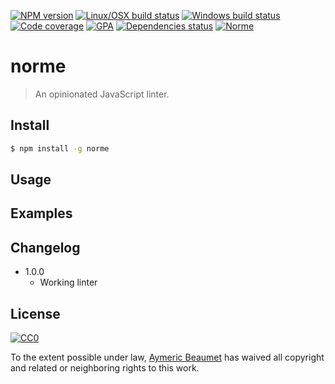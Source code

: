 [![NPM version](https://img.shields.io/npm/v/norme.svg?style=flat&label=npm)](https://www.npmjs.com/package/norme)
[![Linux/OSX build status](https://img.shields.io/travis/aymericbeaumet/norme/master.svg?style=flat&label=linux/osx)](https://travis-ci.org/aymericbeaumet/norme)
[![Windows build status](https://img.shields.io/appveyor/ci/aymericbeaumet/norme/master.svg?style=flat&label=windows)](https://ci.appveyor.com/project/aymericbeaumet/norme)
[![Code coverage](https://img.shields.io/codeclimate/coverage/github/aymericbeaumet/norme.svg?style=flat&label=coverage)](https://codeclimate.com/github/aymericbeaumet/norme)
[![GPA](https://img.shields.io/codeclimate/github/aymericbeaumet/norme.svg?style=flat&label=gpa)](https://codeclimate.com/github/aymericbeaumet/norme)
[![Dependencies status](https://img.shields.io/david/aymericbeaumet/norme.svg?style=flat&label=dependencies)](https://david-dm.org/aymericbeaumet/norme)
[![Norme](https://img.shields.io/badge/norme-%E2%9C%93-brightgreen.svg)](https://github.com/aymericbeaumet/norme)

# norme

> An opinionated JavaScript linter.

## Install

```bash
$ npm install -g norme
```

## Usage

## Examples

## Changelog

* 1.0.0
  * Working linter

## License

[![CC0](http://i.creativecommons.org/p/zero/1.0/88x31.png)](http://creativecommons.org/publicdomain/zero/1.0/)

To the extent possible under law, [Aymeric Beaumet](https://aymericbeaumet.com)
has waived all copyright and related or neighboring rights to this work.
